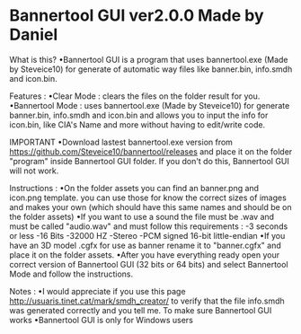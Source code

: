 <h1>Bannertool GUI ver2.0.0 Made by Daniel</h1>

What is this? 
•Bannertool GUI is a program that uses bannertool.exe (Made by Steveice10) for generate of automatic way files like banner.bin, info.smdh and icon.bin.

Features : 
•Clear Mode : clears the files on the folder result for you. 
•Bannertool Mode : uses bannertool.exe (Made by Steveice10) for generate banner.bin, info.smdh and icon.bin and allows you to input the info for icon.bin, like CIA's Name and more without having to edit/write code.

IMPORTANT 
•Download lastest bannertool.exe version from <https://github.com/Steveice10/bannertool/releases> and place it on the folder "program" inside Bannertool GUI folder. If you don't do this, Bannertool GUI will not work.

Instructions : 
•On the folder assets you can find an banner.png and icon.png template. you can use those for know the correct sizes of images and makes your own (which should have this same names and should be on the folder assets) 
•If you want to use a sound the file must be .wav and must be called "audio.wav" and must follow this requirements :
 -3 seconds or less 
 -16 Bits 
 -32000 HZ 
 -Stereo 
 -PCM signed 16-bit little-endian 
•If you have an 3D model .cgfx for use as banner rename it to "banner.cgfx" and place it on the folder assets. 
•After you have everything ready open your correct version of Bannertool GUI (32 bits or 64 bits) and select Bannertool Mode and follow the instructions.

Notes : 
•I would appreciate if you use this page <http://usuaris.tinet.cat/mark/smdh_creator/> to verify that the file
 info.smdh was generated correctly and you tell me. To make sure Bannertool GUI works 
•Bannertool GUI is only for Windows users
